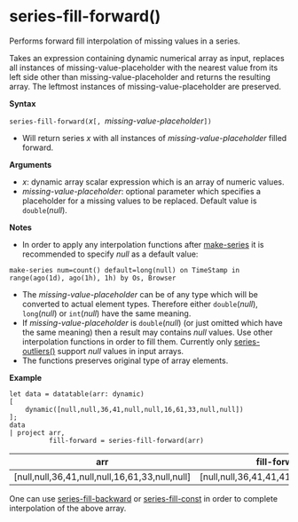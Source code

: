 # series-fill-forward()

Performs forward fill interpolation of missing values in a series.

Takes an expression containing dynamic numerical array as input, replaces all instances of missing-value-placeholder with the nearest value from its left side other than missing-value-placeholder and returns the resulting array. The leftmost instances of missing-value-placeholder are preserved.

**Syntax**

`series-fill-forward(`*x*`[, `*missing-value-placeholder*`])`
* Will return series *x* with all instances of *missing-value-placeholder* filled forward.

**Arguments**

* *x*: dynamic array scalar expression which is an array of numeric values. 
* *missing-value-placeholder*: optional parameter which specifies a placeholder for a missing values to be replaced. Default value is `double`(*null*).

**Notes**

* In order to apply any interpolation functions after [make-series](make-seriesoperator.md) it is recommended to specify *null* as a default value: 

```kusto
make-series num=count() default=long(null) on TimeStamp in range(ago(1d), ago(1h), 1h) by Os, Browser
```

* The *missing-value-placeholder* can be of any type which will be converted to actual element types. Therefore either `double`(*null*), `long`(*null*) or `int`(*null*) have the same meaning.
* If *missing-value-placeholder* is `double`(*null*) (or just omitted which have the same meaning) then a result may contains *null* values. Use other interpolation functions in order to fill them. Currently only [series-outliers()](series-outliersfunction.md) support *null* values in input arrays.
* The functions preserves original type of array elements.

**Example**

```kusto
let data = datatable(arr: dynamic)
[
    dynamic([null,null,36,41,null,null,16,61,33,null,null])   
];
data 
| project arr, 
          fill-forward = series-fill-forward(arr)  

```

|arr|fill-forward|
|---|---|
|[null,null,36,41,null,null,16,61,33,null,null]|[null,null,36,41,41,41,16,61,33,33,33]|
  
One can use [series-fill-backward](series-fill-backwardfunction.md) or [series-fill-const](series-fill-constfunction.md) in order to complete interpolation of the above array.


